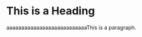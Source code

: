 <!DOCTYPE html>
<html>
<head>
<title>Page Title</title>
</head>
<body>

<h1>This is a Heading</h1>
<p>aaaaaaaaaaaaaaaaaaaaaaaaaaaThis is a paragraph.</p>
  

</body>
</html>
